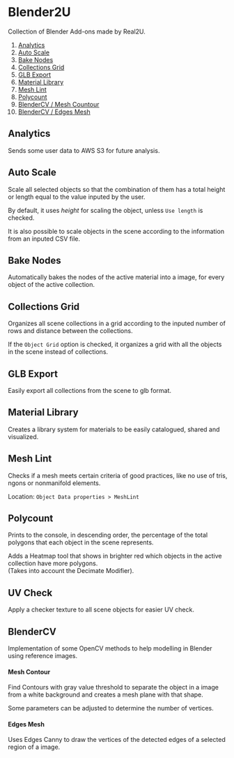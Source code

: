 # Blender2U

Collection of Blender Add-ons made by Real2U.

1. [Analytics](#analytics)
2. [Auto Scale](#auto-scale)
3. [Bake Nodes](#bake-nodes)
4. [Collections Grid](#collections-grid)
5. [GLB Export](#glb-export)
6. [Material Library](#material-library)
7. [Mesh Lint](#mesh-lint)
8. [Polycount](#polycount)
9. [BlenderCV / Mesh Countour](#mesh-contour)
10. [BlenderCV / Edges Mesh](#edges-mesh)

## Analytics
Sends some user data to AWS S3 for future analysis.

## Auto Scale
Scale all selected objects so that the combination of them has a total height or length equal to the value inputed by the user.

By default, it uses *height* for scaling the object, unless `Use length` is checked.

It is also possible to scale objects in the scene according to the information from an inputed CSV file.  

## Bake Nodes

Automatically bakes the nodes of the active material into a image, for every object of the active collection.

## Collections Grid

Organizes all scene collections in a grid according to the inputed number of rows and distance between the collections.

If the `Object Grid` option is checked, it organizes a grid with all the objects in the scene instead of collections.

## GLB Export

Easily export all collections from the scene to glb format.

## Material Library

Creates a library system for materials to be easily catalogued, shared and visualized.  

## Mesh Lint

Checks if a mesh meets certain criteria of good practices, like no use of tris, ngons or nonmanifold elements.

Location: `Object Data properties > MeshLint`

## Polycount

Prints to the console, in descending order, the percentage of the total polygons that each object in the scene represents.

Adds a Heatmap tool that shows in brighter red which objects in the active collection have more polygons.  
(Takes into account the Decimate Modifier).

## UV Check

Apply a checker texture to all scene objects for easier UV check.  

## BlenderCV

Implementation of some OpenCV methods to help modelling in Blender using reference images.

#### Mesh Contour

Find Contours with gray value threshold to separate the object in a image from a white background and creates a mesh plane with that shape.

Some parameters can be adjusted to determine the number of vertices.

#### Edges Mesh

Uses Edges Canny to draw the vertices of the detected edges of a selected region of a image.